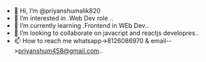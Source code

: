 - 👋 Hi, I’m @priyanshumalik820
- 👀 I’m interested in .Web Dev role ..
- 🌱 I’m currently learning .Frontend in WEb Dev..
- 💞️ I’m looking to collaborate on javacript and reactjs developres..
- 📫 How to reach me whatsapp->8126086970 & email-->priyanshum458@gmail.com..
<!---
priyanshumalik820/priyanshumalik820 is a ✨ special ✨ repository because its `README.md` (this file) appears on your GitHub profile.
You can click the Preview link to take a look at your changes.
--->
